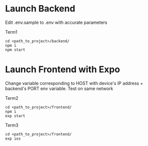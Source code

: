 
# Launch Backend
Edit .env.sample to .env with accurate parameters

Term1
```
cd <path_to_project>/backend/
npm i
npm start
```
# Launch Frontend with Expo
Change variable corresponding to HOST with device's IP address + backend's PORT env variable.
Test on same network

Term2
```
cd <path_to_project>/frontend/
npm i
exp start
```

Term3
```
cd <path_to_project>/frontend/
exp ios
```
